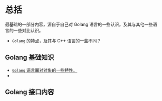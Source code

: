 # 总括

最基础的一部分内容，源自于自己对 Golang 语言的一些认识，及其与其他一些语言的一些对比认识。

- `Golang` 的特点，及其与 C++ 语言的一些不同？



## Golang 基础知识

- [`Golang` 语言面对对象的一些特性。](https://github.com/dongxiem/AknowledgeHub/blob/main/Notes/Golang/Golang%20%E8%AF%AD%E8%A8%80%E9%9D%A2%E5%AF%B9%E5%AF%B9%E8%B1%A1%E7%9A%84%E4%B8%80%E4%BA%9B%E7%89%B9%E6%80%A7.md)
- 



## Golang 接口内容















